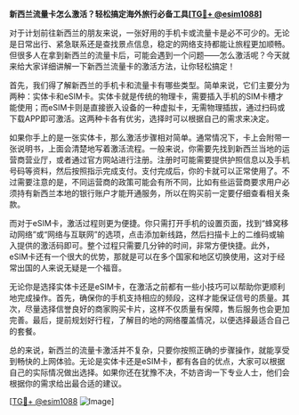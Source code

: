 **新西兰流量卡怎么激活？轻松搞定海外旅行必备工具[[TG💪+ @esim1088](https://t.me/s/esim1088)]**

对于计划前往新西兰的朋友来说，一张好用的手机卡或流量卡是必不可少的。无论是日常出行、紧急联系还是查找景点信息，稳定的网络支持都能让旅程更加顺畅。但很多人在拿到新西兰的流量卡后，可能会遇到一个问题——怎么激活呢？今天就来给大家详细讲解一下新西兰流量卡的激活方法，让你轻松搞定！

首先，我们得了解新西兰的手机卡和流量卡有哪些类型。简单来说，它们主要分为两种：实体卡和eSIM卡。实体卡就是传统的物理卡，需要插入手机的SIM卡槽才能使用；而eSIM卡则是直接嵌入设备的一种虚拟卡，无需物理插拔，通过扫码或下载APP即可激活。这两种卡各有优劣，选择时可以根据自己的需求来决定。

如果你手上的是一张实体卡，那么激活步骤相对简单。通常情况下，卡上会附带一张说明书，上面会清楚地写着激活流程。一般来说，你需要先找到新西兰当地的运营商营业厅，或者通过官方网站进行注册。注册时可能需要提供护照信息以及手机号码等资料，然后按照指示完成支付。支付完成后，你的卡就可以正常使用了。不过需要注意的是，不同运营商的政策可能会有所不同，比如有些运营商要求用户必须持有新西兰本地的银行账户才能开通服务，所以在购买前一定要仔细查看相关条款。

而对于eSIM卡，激活过程则更为便捷。你只需打开手机的设置页面，找到“蜂窝移动网络”或“网络与互联网”的选项，点击添加新线路，然后扫描卡上的二维码或输入提供的激活码即可。整个过程只需要几分钟的时间，非常方便快捷。此外，eSIM卡还有一个很大的优势，那就是可以在多个国家和地区切换使用，这对于经常出国的人来说无疑是一个福音。

无论你是选择实体卡还是eSIM卡，在激活之前都有一些小技巧可以帮助你更顺利地完成操作。首先，确保你的手机支持相应的频段，这样才能保证信号的质量。其次，尽量选择信誉良好的商家购买卡片，这样不仅质量有保障，售后服务也会更加完善。最后，提前规划好行程，了解目的地的网络覆盖情况，以便选择最适合自己的套餐。

总的来说，新西兰的流量卡激活并不复杂，只要你按照正确的步骤操作，就能享受到畅快的上网体验。无论是实体卡还是eSIM卡，都有各自的优点，大家可以根据自己的实际情况做出选择。如果你还在犹豫不决，不妨咨询一下专业人士，他们会根据你的需求给出最合适的建议。

[[TG💪+ @esim1088](https://t.me/s/esim1088) ![Image](https://i.postimg.cc/4NQfJmqS/Snipaste-2025-05-13-00-14-12.png)]